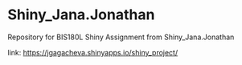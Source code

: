 # Shiny_Jana.Jonathan
Repository for BIS180L Shiny Assignment from Shiny_Jana.Jonathan


link: https://jgagacheva.shinyapps.io/shiny_project/
